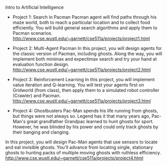 Intro to Artificial Intelligence

+ Project 1: Search in Pacman
Pacman agent will find paths through his maze world, both to reach a particular location and to collect food efficiently. You will build general search algorithms and apply them to Pacman scenarios.
http://www.cse.wustl.edu/~garnett/cse511a/projects/project1.html

+ Project 2: Multi-Agent Pacman
In this project, you will design agents for the classic version of Pacman, including ghosts. Along the way, you will implement both minimax and expectimax search and try your hand at evaluation function design.
http://www.cse.wustl.edu/~garnett/cse511a/projects/project2.html

+ Project 3: Reinforcement Learning
In this project, you will implement value iteration and Q-learning. You will test your agents first on Gridworld (from class), then apply them to a simulated robot controller (Crawler) and Pacman.
http://www.cse.wustl.edu/~garnett/cse511a/projects/project3.html

+ Project 4: Ghostbusters
Pac-Man spends his life running from ghosts, but things were not always so. Legend has it that many years ago, Pac-Man's great grandfather Grandpac learned to hunt ghosts for sport. However, he was blinded by his power and could only track ghosts by their banging and clanging.

In this project, you will design Pac-Man agents that use sensors to locate and eat invisible ghosts. You'll advance from locating single, stationary ghosts to hunting packs of multiple moving ghosts with ruthless efficiency.
http://www.cse.wustl.edu/~garnett/cse511a/projects/project4.html
